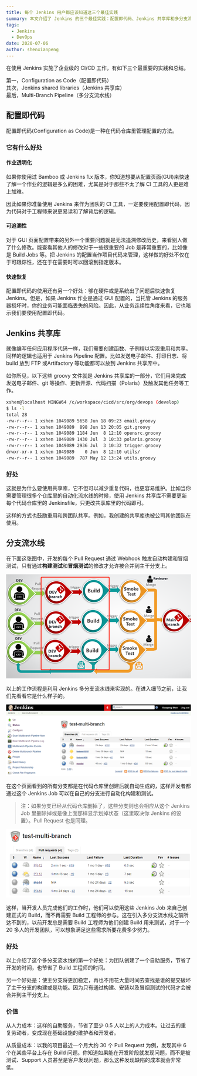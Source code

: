 ```yaml
---
title: 每个 Jenkins 用户都应该知道这三个最佳实践
summary: 本文介绍了 Jenkins 的三个最佳实践：配置即代码、Jenkins 共享库和多分支流水线，帮助用户提升 Jenkins 的使用效率和质量。
tags:
  - Jenkins
  - DevOps
date: 2020-07-06
author: shenxianpeng
---
```


​在使用 Jenkins 实施了企业级的 CI/CD 工作，有如下三个最重要的实践和总结。

第一，Configuration as Code（配置即代码）\
其次，Jenkins shared libraries（Jenkins 共享库）\
最后，Multi-Branch Pipeline（多分支流水线）

## 配置即代码

配置即代码(Configuration as Code)是一种在代码仓库里管理配置的方法。

### 它有什么好处

#### 作业透明化



如果你使用过 Bamboo 或 Jenkins 1.x 版本，你知道想要从配置页面(GUI)来快速了解一个作业的逻辑是多么的困难，尤其是对于那些不太了解 CI 工具的人更是难上加难。

因此如果你准备使用 Jenkins 来作为团队的 CI 工具，一定要使用配置即代码，因为代码对于工程师来说更易读和了解背后的逻辑。

#### 可追溯性

对于 GUI 页面配置带来的另外一个重要问题就是无法追溯修改历史，来看别人做了什么修改。能查看其他人的修改对于一些很重要的 Job 是非常重要的，比如像是 Build Jobs 等。把 Jenkins 的配置当作项目代码来管理，这样做的好处不仅在于可跟踪性，还在于在需要时可以回滚到指定版本。

#### 快速恢复

配置即代码的使用还有另一个好处：够在硬件或是系统出了问题后快速恢复 Jenkins。但是，如果 Jenkins 作业是通过 GUI 配置的，当托管 Jenkins 的服务器损坏时，你的业务可能面临丢失的风险。因此，从业务连续性角度来看，它也暗示我们要使用配置即代码。

## Jenkins 共享库

就像编写任何应用程序代码一样，我们需要创建函数、子例程以实现重用和共享。同样的逻辑也适用于 Jenkins Pipeline 配置。比如发送电子邮件、打印日志、将 build 放到 FTP 或Artifactory 等功能都可以放到 Jenkins 共享库中。

如你所见，以下这些 groovy 文件就是 Jenkins 共享库的一部分，它们用来完成发送电子邮件、git 等操作、更新开源、代码扫描（Polaris）及触发其他任务等工作。

```bash
xshen@localhost MINGW64 /c/workspace/cicd/src/org/devops (develop)
$ ls -l
total 28
-rw-r--r-- 1 xshen 1049089 5658 Jun 18 09:23 email.groovy
-rw-r--r-- 1 xshen 1049089  898 Jun 13 20:05 git.groovy
-rw-r--r-- 1 xshen 1049089 1184 Jun  8 12:10 opensrc.groovy
-rw-r--r-- 1 xshen 1049089 1430 Jul  3 10:33 polaris.groovy
-rw-r--r-- 1 xshen 1049089 2936 Jul  3 10:32 trigger.groovy
drwxr-xr-x 1 xshen 1049089    0 Jun  8 12:10 utils/
-rw-r--r-- 1 xshen 1049089  787 May 12 13:24 utils.groovy
```
### 好处

这就是为什么要使用共享库，它不但可以减少重复代码，也更容易维护。比如当你需要管理很多个仓库里的自动化流水线的时候，使用 Jenkins 共享库不需要更新每个代码仓库里的 Jenkinsfile，只更改共享库里的代码即可。

这样的方式也鼓励重用和跨团队共享。例如，我创建的共享库也被公司其他团队在使用。

## 分支流水线

在下面这张图中，开发的每个 Pull Request 通过 Webhook 触发自动构建和冒烟测试，只有通过**构建测试**和**冒烟测试**的修改才允许被合并到主干分支上。

![Pull Request 流程图](pull-request.png)

以上的工作流程是利用 Jenkins 多分支流水线来实现的。在进入细节之前，让我们先看看它是什么样子的。

![Multi-Branch Pepeline Branches](multi-branches.png)

在这个页面看到的所有分支都是在代码仓库里创建后就自动生成的，这样开发者都通过这个 Jenkins Job 可以在自己的分支进行自动化构建和测试。

> 注：如果分支已经从代码仓库删掉了，这些分支则也会相应从这个 Jenkins Job 里删除掉或是像上面那样显示划掉状态（这里取决你 Jenkins 的设置）。Pull Request 也是同理。

![Multi-Branch Pepeline Pull Requests](multi-pull-request.png)

这样，当开发人员完成他们的工作时，他们可以使用这些 Jenkins Job 来自己创建正式的 Build，而不再需要 Build 工程师的参与。这在引入多分支流水线之前所达不到的，以前开发总是需要 Build 工程师为他们创建 Build 用来测试，对于一个 20 多人的开发团队，可以想象满足这些需求所要花费多少努力。

### 好处

以上介绍了这个多分支流水线的第一个好处：为团队创建了一个自助服务，节省了开发的时间，也节省了 Build 工程师的时间。

另一个好处是：使主分支将更加稳定，再也不用花大量时间去查找是谁的提交破坏了主干分支的构建或是功能。因为只有通过构建、安装以及冒烟测试的代码才会被合并到主干分支上。

### 价值

从人力成本：这样的自助服务，节省了至少 0.5 人以上的人力成本。让过去的重复劳动者，变成现在基础设施的维护者和开发者。

从质量成本：以我的项目最近一个月大约 30 个 Pull Request 为例，发现其中 6 个在某些平台上存在 Build 问题。你知道如果能在开发阶段就发现问题，而不是被测试、Support 人员甚至是客户发现问题，那么这种发现缺陷的成本就会非常低。
